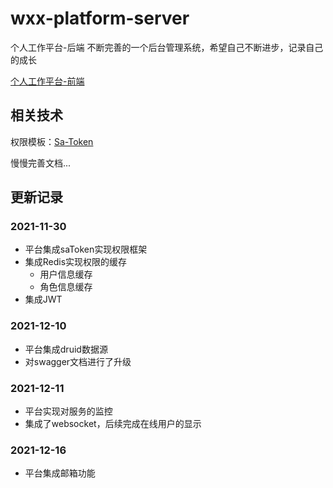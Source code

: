 # wxx-platform-server

个人工作平台-后端
不断完善的一个后台管理系统，希望自己不断进步，记录自己的成长

[个人工作平台-前端](https://github.com/xiangxu999/wxx-platform-web)

## 相关技术

权限模板：[Sa-Token](https://sa-token.dev33.cn/)

慢慢完善文档...

## 更新记录

### 2021-11-30

- 平台集成saToken实现权限框架
- 集成Redis实现权限的缓存
  - 用户信息缓存
  - 角色信息缓存
- 集成JWT

### 2021-12-10

- 平台集成druid数据源
- 对swagger文档进行了升级

### 2021-12-11

- 平台实现对服务的监控
- 集成了websocket，后续完成在线用户的显示

### 2021-12-16

- 平台集成邮箱功能
